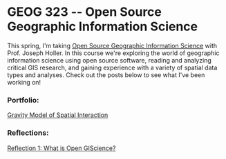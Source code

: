 # GEOG 323 -- Open Source Geographic Information Science

This spring, I'm taking [Open Source Geographic Information Science](https://gis4dev.github.io/) with Prof. Joseph Holler. In this course we're exploring the world of geographic information science using open source software, reading and analyzing critical GIS research, and gaining experience with a variety of spatial data types and analyses. Check out the posts below to see what I've been working on!

### Portfolio:

[Gravity Model of Spatial Interaction](portfolio/gravity/gravity.md)

### Reflections:

[Reflection 1: What is Open GIScience?](reflections/reflection1.md)
